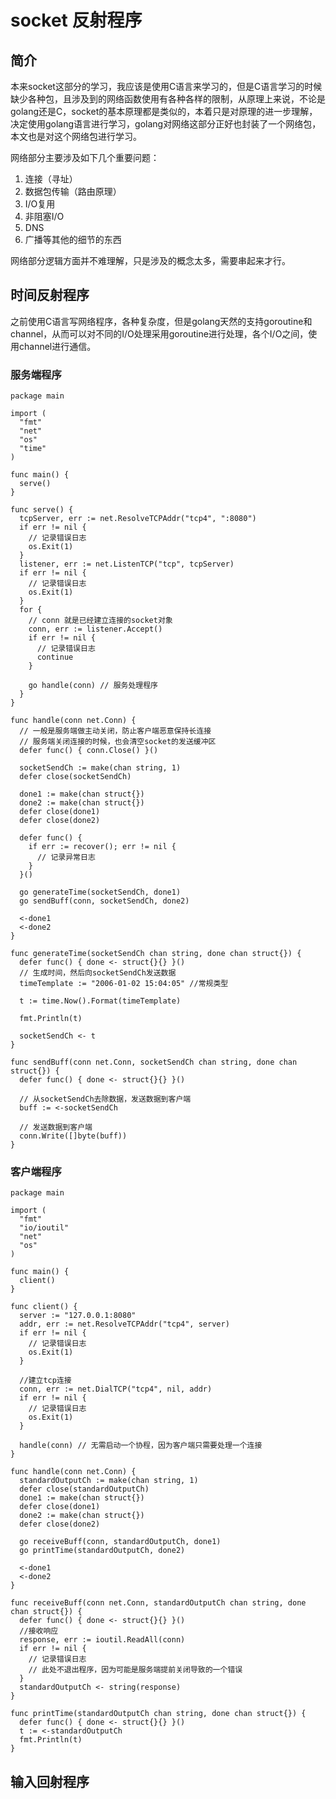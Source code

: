 # socket 反射程序

## 简介

本来socket这部分的学习，我应该是使用C语言来学习的，但是C语言学习的时候缺少各种包，且涉及到的网络函数使用有各种各样的限制，从原理上来说，不论是golang还是C，socket的基本原理都是类似的，本着只是对原理的进一步理解，决定使用golang语言进行学习，golang对网络这部分正好也封装了一个网络包，本文也是对这个网络包进行学习。

网络部分主要涉及如下几个重要问题：

  1. 连接（寻址）
  2. 数据包传输（路由原理）
  3. I/O复用
  4. 非阻塞I/O
  5. DNS
  6. 广播等其他的细节的东西

网络部分逻辑方面并不难理解，只是涉及的概念太多，需要串起来才行。

## 时间反射程序

之前使用C语言写网络程序，各种复杂度，但是golang天然的支持goroutine和channel，从而可以对不同的I/O处理采用goroutine进行处理，各个I/O之间，使用channel进行通信。

### 服务端程序

```golang
package main

import (
  "fmt"
  "net"
  "os"
  "time"
)

func main() {
  serve()
}

func serve() {
  tcpServer, err := net.ResolveTCPAddr("tcp4", ":8080")
  if err != nil {
    // 记录错误日志
    os.Exit(1)
  }
  listener, err := net.ListenTCP("tcp", tcpServer)
  if err != nil {
    // 记录错误日志
    os.Exit(1)
  }
  for {
    // conn 就是已经建立连接的socket对象
    conn, err := listener.Accept()
    if err != nil {
      // 记录错误日志
      continue
    }

    go handle(conn) // 服务处理程序
  }
}

func handle(conn net.Conn) {
  // 一般是服务端做主动关闭，防止客户端恶意保持长连接
  // 服务端关闭连接的时候，也会清空socket的发送缓冲区
  defer func() { conn.Close() }()

  socketSendCh := make(chan string, 1)
  defer close(socketSendCh)

  done1 := make(chan struct{})
  done2 := make(chan struct{})
  defer close(done1)
  defer close(done2)

  defer func() {
    if err := recover(); err != nil {
      // 记录异常日志
    }
  }()

  go generateTime(socketSendCh, done1)
  go sendBuff(conn, socketSendCh, done2)

  <-done1
  <-done2
}

func generateTime(socketSendCh chan string, done chan struct{}) {
  defer func() { done <- struct{}{} }()
  // 生成时间，然后向socketSendCh发送数据
  timeTemplate := "2006-01-02 15:04:05" //常规类型

  t := time.Now().Format(timeTemplate)

  fmt.Println(t)

  socketSendCh <- t
}

func sendBuff(conn net.Conn, socketSendCh chan string, done chan struct{}) {
  defer func() { done <- struct{}{} }()

  // 从socketSendCh去除数据，发送数据到客户端
  buff := <-socketSendCh

  // 发送数据到客户端
  conn.Write([]byte(buff))
}
```

### 客户端程序

```golang
package main

import (
  "fmt"
  "io/ioutil"
  "net"
  "os"
)

func main() {
  client()
}

func client() {
  server := "127.0.0.1:8080"
  addr, err := net.ResolveTCPAddr("tcp4", server)
  if err != nil {
    // 记录错误日志
    os.Exit(1)
  }

  //建立tcp连接
  conn, err := net.DialTCP("tcp4", nil, addr)
  if err != nil {
    // 记录错误日志
    os.Exit(1)
  }

  handle(conn) // 无需启动一个协程，因为客户端只需要处理一个连接
}

func handle(conn net.Conn) {
  standardOutputCh := make(chan string, 1)
  defer close(standardOutputCh)
  done1 := make(chan struct{})
  defer close(done1)
  done2 := make(chan struct{})
  defer close(done2)

  go receiveBuff(conn, standardOutputCh, done1)
  go printTime(standardOutputCh, done2)

  <-done1
  <-done2
}

func receiveBuff(conn net.Conn, standardOutputCh chan string, done chan struct{}) {
  defer func() { done <- struct{}{} }()
  //接收响应
  response, err := ioutil.ReadAll(conn)
  if err != nil {
    // 记录错误日志
    // 此处不退出程序，因为可能是服务端提前关闭导致的一个错误
  }
  standardOutputCh <- string(response)
}

func printTime(standardOutputCh chan string, done chan struct{}) {
  defer func() { done <- struct{}{} }()
  t := <-standardOutputCh
  fmt.Println(t)
}
```

## 输入回射程序
